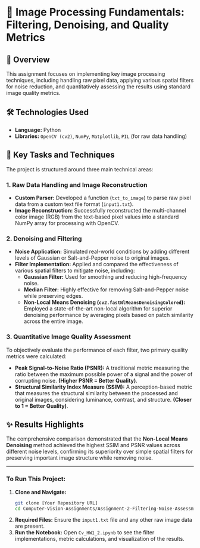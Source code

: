 # 🌟 Image Processing Fundamentals: Filtering, Denoising, and Quality Metrics

## 📝 Overview
This assignment focuses on implementing key image processing techniques, including handling raw pixel data, applying various spatial filters for noise reduction, and quantitatively assessing the results using standard image quality metrics.

## 🛠️ Technologies Used
* **Language:** Python
* **Libraries:** `OpenCV (cv2)`, `NumPy`, `Matplotlib`, `PIL` (for raw data handling)

## 🚀 Key Tasks and Techniques

The project is structured around three main technical areas:

### 1. Raw Data Handling and Image Reconstruction
* **Custom Parser:** Developed a function (`txt_to_image`) to parse raw pixel data from a custom text file format (`input1.txt`).
* **Image Reconstruction:** Successfully reconstructed the multi-channel color image (RGB) from the text-based pixel values into a standard NumPy array for processing with OpenCV.

### 2. Denoising and Filtering
* **Noise Application:** Simulated real-world conditions by adding different levels of Gaussian or Salt-and-Pepper noise to original images.
* **Filter Implementation:** Applied and compared the effectiveness of various spatial filters to mitigate noise, including:
    * **Gaussian Filter:** Used for smoothing and reducing high-frequency noise.
    * **Median Filter:** Highly effective for removing Salt-and-Pepper noise while preserving edges.
    * **Non-Local Means Denoising (`cv2.fastNlMeansDenoisingColored`):** Employed a state-of-the-art non-local algorithm for superior denoising performance by averaging pixels based on patch similarity across the entire image.

### 3. Quantitative Image Quality Assessment
To objectively evaluate the performance of each filter, two primary quality metrics were calculated:

* **Peak Signal-to-Noise Ratio (PSNR):** A traditional metric measuring the ratio between the maximum possible power of a signal and the power of corrupting noise. **(Higher PSNR = Better Quality)**.
* **Structural Similarity Index Measure (SSIM):** A perception-based metric that measures the structural similarity between the processed and original images, considering luminance, contrast, and structure. **(Closer to 1 = Better Quality)**.

## ✨ Results Highlights
The comprehensive comparison demonstrated that the **Non-Local Means Denoising** method achieved the highest SSIM and PSNR values across different noise levels, confirming its superiority over simple spatial filters for preserving important image structure while removing noise.

---

### **To Run This Project:**

1.  **Clone and Navigate:**
    ```bash
    git clone [Your Repository URL]
    cd Computer-Vision-Assignments/Assignment-2-Filtering-Noise-Assessment
    ```
2.  **Required Files:** Ensure the `input1.txt` file and any other raw image data are present.
3.  **Run the Notebook:**
    Open `Cv_HW1_2.ipynb` to see the filter implementations, metric calculations, and visualization of the results.